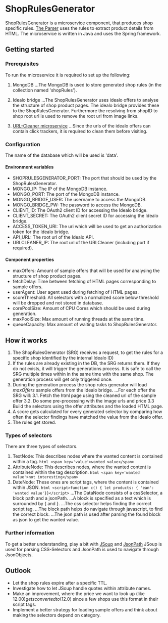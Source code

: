 # ShopRulesGenerator
ShopRulesGenerator is a microservice component, that produces shop specific rules. 
[The Parser](https://github.com/HPI-BP2017N2/Parser) uses the rules to extract product details from HTML. 
The microservice is written in Java and uses the Spring framework.


## Getting started
### Prerequisites

To run the microservice it is required to set up the following:

1. MongoDB
...The MongoDB is used to store generated shop rules (in the collection named 'shopRules').

2. Idealo bridge
...The ShopRulesGenerator uses idealo offers to analyse the structure of shop product pages. 
The idealo bridge provides these to the ShopRulesGenerator. 
Furthermore the resolving from shopID to shop root url is used to remove the root url from image links.

3. [URL-Cleaner microservice](https://github.com/HPI-BP2017N2/URLCleaner)
...Since the urls of the idealo offers can contain click trackers, it is required to clean them before visiting.

### Configuration

The name of the database which will be used is 'data'.

#### Environment variables
- SHOPRULESGENERATOR_PORT: The port that should be used by the ShopRulesGenerator.
- MONGO_IP: The IP of the MongoDB instance.
- MONGO_PORT: The port of the MongoDB instance.
- MONGO_BRIDGE_USER: The username to access the MongoDB.
- MONGO_BRIDGE_PW: The password to access the MongoDB.
- CLIENT_ID: The OAuth2 client ID for accessing the Idealo bridge.
- CLIENT_SECRET: The OAuth2 client secret ID for accessing the Idealo bridge.
- ACCESS_TOKEN_URI: The uri which will be used to get an authorization token for the Idealo bridge.
- API_URL: The root url of the Idealo API.
- URLCLEANER_IP: The root url of the URLCleaner (including port if required).

#### Component properties
- maxOffers: Amount of sample offers that will be used for analysing the structure of shop product pages.
- fetchDelay: Time between fetching of HTML pages corresponding to sample offers.
- userAgent: User agent used during fetching of HTML pages.
- scoreThreshold: All selectors with a normalized score below threshold will be dropped and not stored in database.
- corePoolSize: Amount of CPU Cores which should be used during generation.
- maxPoolSize: Max amount of running threads at the same time.
- queueCapacity: Max amount of waiting tasks to ShopRulesGenerator.

## How it works

1. The ShopRulesGenerator (SRG) receives a request, to get the rules for a specific shop identified by the internal 
Idealo ID)
2. If the rules are already existing in the DB, the SRG returns them. If they do not exists, it will trigger the 
generations process. It is safe to call the SRG multiple times within in the same time with the same shop. The 
generation process will get only triggered once.
3. During the generation process the shop rules generator will load *maxOffers* sample offers from the Idealo bridge.
...For each offer the SRG will:
3.1. Fetch the html page using the cleaned url of the sample offer
3.2. Do some pre-processing with the image urls and price
3.3  Build the selectors using the offer attributes and the loaded HTML page.
4. A score gets calculated for every generated selector by comparing how often the selector findings have matched 
the value from the idealo offer.
5. The rules get stored.

### Types of selectors

There are three types of selectors.
1. TextNode: This describes nodes where the wanted content is contained within a tag.
```html <span key='value'>wanted value</span>```
2. AttributeNode: This describes nodes, where the wanted content is contained within the tag description.
```html <span key='wanted value'>not interesting</span>```
3. DateNode: These ones are script tags, where the content is contained within JSON.
```html <script>function c() { let products: { 'ean': 'wanted value'}}</script>```
...The DataNode consists of a cssSelector, a block path and a jsonPath. 
...A block is specified as a text which is surrounded by { and }.
...The css selector helps finding the correct script tag.
...The block path helps do navigate through javascript, to find the correct block.
...The json path is used after parsing the found block as json to get the wanted value.

### Further information

To get a better understanding, play a bit with [JSoup](https://jsoup.org/) and [JsonPath](https://github.com/json-path/JsonPath)
JSoup is used for parsing CSS-Selectors and JsonPath is used to navigate through JsonObjects.

## Outlook
- Let the shop rules expire after a specific TTL.
- Investigate how to let JSoup handle quotes within attribute names.
- Make an improvement, where the price we want to look up (like $12.00) gets converted to ($12.0) since a few shops 
use this format in their script tags.
- Implement a better strategy for loading sample offers and think about making the selectors depend on category.
